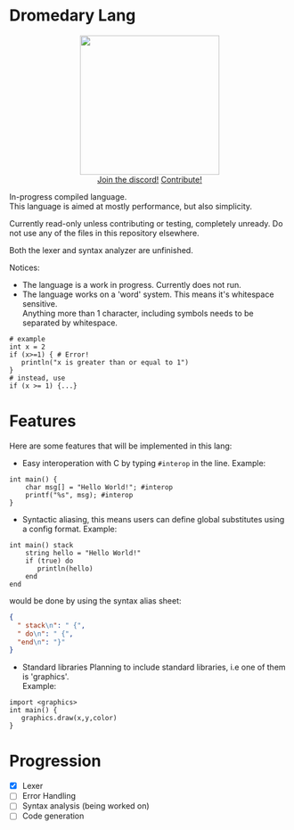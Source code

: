 # Dromedary Lang

<div align="center">
    <img src="https://github.com/VideoCarp/dromedary-lang/blob/main/files/1498B073-7C4E-48E5-BC42-1B3968053214.jpeg" width=250 height=250><br>
  <a href="https://discord.gg/PhES3kc">Join the discord!</a>    <a href="https://github.com/VideoCarp/dromedary-lang/blob/main/CONTRIBUTING.md">Contribute!</a>
  
</div>
                                                                                                                                      
In-progress compiled language.<br>
This language is aimed at mostly performance, but also simplicity.

Currently read-only unless contributing or testing, completely unready.
Do not use any of the files in this repository elsewhere.

Both the lexer and syntax analyzer are unfinished.

Notices:<br>
* The language is a work in progress.
Currently does not run.
* The language works on a 'word' system.
This means it's whitespace sensitive.<br>
Anything more than 1 character, including symbols needs to be separated by whitespace.<br>
```drom
# example
int x = 2
if (x>=1) { # Error!
   println("x is greater than or equal to 1")
}
# instead, use
if (x >= 1) {...}
```

# Features
Here are some features that will be implemented in this lang:<br>
* Easy interoperation with C by typing `#interop` in the line.
Example:
```drom
int main() {
    char msg[] = "Hello World!"; #interop
    printf("%s", msg); #interop
}
```
* Syntactic aliasing, this means users can define global substitutes using a config format.
Example:
```drom
int main() stack
    string hello = "Hello World!"
    if (true) do
       println(hello)
    end
end
```
would be done by using the syntax alias sheet:
```json
{
  " stack\n": " {",
  " do\n": " {",
  "end\n": "}"
}
```
* Standard libraries
Planning to include standard libraries, i.e one of them is 'graphics'.<br>
Example:
```drom
import <graphics>
int main() {
   graphics.draw(x,y,color)
}
```
# Progression
- [x] Lexer
- [ ] Error Handling 
- [ ] Syntax analysis (being worked on)
- [ ] Code generation
